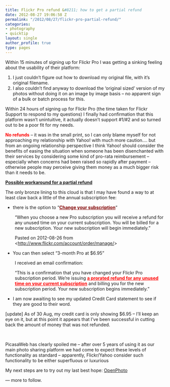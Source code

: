 ```yaml
---
title: Flickr Pro refund &#8211; how to get a partial refund
date: 2012-08-27 19:06:58 Z
permalink: "/2012/08/27/flickr-pro-partial-refund/"
categories:
- photography
- quicktip
layout: single
author_profile: true
type: pages
---
```


Within 15 minutes of signing up for Flickr Pro I was getting a sinking feeling about the usability of their platform:

  1. I just couldn&#8217;t figure out how to download my original file, with it&#8217;s original filename.
  2. I also couldn&#8217;t find anyway to download the &#8216;original sized&#8217; version of my photos without doing it on an image by image basis &#8211; no apparent sign of a bulk or batch process for this.

Within 24 hours of signing up for Flickr Pro (the time taken for Flickr Support to respond to my questions) I finally had confirmation that this platform wasn&#8217;t unintuitive, it actually doesn&#8217;t support #1/#2 and so turned out to be a poor fit for my needs.

<span style="color: #ff0000;"><strong>No refunds</strong></span> &#8211; it was in the small print, so I can only blame myself for not approaching my relationship with Yahoo! with much more caution&#8230;. but from an ongoing relationship perspective I think Yahoo! should consider the benefits of easing the situation when someone has been disenchanted with their services by considering some kind of pro-rata reimbursement &#8211; especially when concerns had been raised so rapidly after payment &#8211; otherwise people may perceive giving them money as a much bigger risk than it needs to be.

**<span style="text-decoration: underline;">Possible workaround for a partial refund</span>**

The only bronze lining to this cloud is that I may have found a way to at least claw back a little of the annual subscription fee:

  * there is the option to &#8220;<span style="text-decoration: underline;"><strong><span style="color: #800000; text-decoration: underline;">Change your subscription</span></strong></span>&#8220;

<p style="padding-left: 30px;">
  &#8220;When you choose a new Pro subscription you will receive a refund for any unused time on your current subscription. You will be billed for a new subscription. Your new subscription will begin immediately.&#8221;
</p>

<p style="padding-left: 30px;">
  Pasted on 2012-08-26 from <<a href="http://www.flickr.com/account/order/manage/">http://www.flickr.com/account/order/manage/</a>>
</p>

  * You can then select &#8220;3-month Pro at $6.95&#8221;

<p style="padding-left: 30px;">
  I received an email confirmation:
</p>

<p style="padding-left: 30px;">
  &#8220;This is a confirmation that you have changed your Flickr Pro subscription period. We&#8217;re issuing <span style="text-decoration: underline; color: #ff0000;"><strong>a prorated refund for any unused time on your current subscription</strong></span> and billing you for the new subscription period. Your new subscription begins immediately.&#8221;
</p>

  * I am now awaiting to see my updated Credit Card statement to see if they are good to their word.

[update] As of 30 Aug, my credit card is only showing $6.95 &#8211; I&#8217;ll keep an eye on it, but at this point it appears that I&#8217;ve been successful in cutting back the amount of money that was not refunded.

&nbsp;

PicasaWeb has clearly spoiled me &#8211; after over 5 years of using it as our main photo sharing platform we had come to expect these levels of functionality as standard &#8211; apparently, Flickr/Yahoo consider such functionality to be either superfluous or luxurious

My next steps are to try out my last best hope: <a title="http://theopenphotoproject.org/" href="http://theopenphotoproject.org/" target="_blank">OpenPhoto </a>

&#8212; more to follow.
